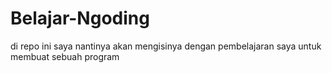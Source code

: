 # Belajar-Ngoding
di repo ini saya nantinya akan mengisinya dengan pembelajaran saya untuk membuat sebuah program
